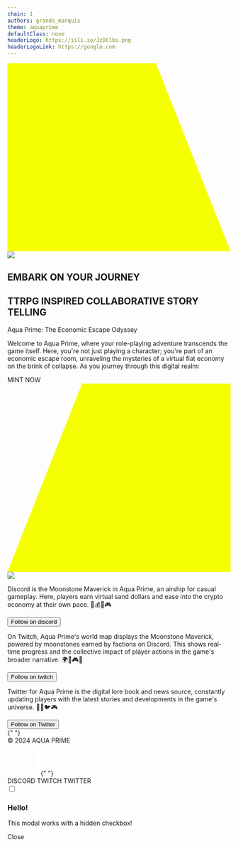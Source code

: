 ```yaml
---
chain: 1
authors: grands_marquis
theme: aquaprime
defaultClass: none
headerLogo: https://iili.io/JzDClbs.png
headerLogoLink: https://google.com
---
```


<div class="w-full text-white">
  <section class="relative w-full  ">
    <div class="grid grid-cols-3">
      <div class="relative">
        <svg
          xmlns="http://www.w3.org/2000/svg"
          width="100%"
          height="100%"
          viewBox="0 0 688 578"
          fill="none"
          class="h-full w-full"
          preserveAspectRatio="none"
        >
          <path d="M457.778 0H6.10352e-05V578H688L457.778 0Z" fill="#F6FF00" />
        </svg>
        <img
          class="absolute left-0 bottom-0 max-h-full mt-10"
          src="https://iili.io/JzDClbs.png"
        />
      </div>
      <div class="items-center text-center justify-center pt-8 pb-8">
        <h1 class="text-6xl text-white font-bold mt-5">
          EMBARK ON YOUR JOURNEY
        </h1>
        <h2 class="text-4xl">TTRPG INSPIRED COLLABORATIVE STORY TELLING</h2>
        <p class="text-5xl drop-shadow-lg mt-5">
          Aqua Prime: The Economic Escape Odyssey
        </p>
        <p class="text-base mt-2">
          Welcome to Aqua Prime, where your role-playing adventure transcends
          the game itself. Here, you're not just playing a character; you're
          part of an economic escape room, unraveling the mysteries of a virtual
          fiat economy on the brink of collapse. As you journey through this
          digital realm:
        </p>
        <label htmlFor="minting_modal" class="btn btn-wide btn-primary mt-10">
          MINT NOW
        </label>
      </div>
      <div class="relative">
        <svg
          xmlns="http://www.w3.org/2000/svg"
          viewBox="0 0 687 578"
          fill="none"
          class="h-full w-full"
          preserveAspectRatio="none"
        >
          <path d="M229.887 0H687V578H0L229.887 0Z" fill="#F6FF00" />
        </svg>
        <img
          class="absolute right-0 bottom-0 max-h-full mt-10"
          src="https://iili.io/JzDRneV.png"
        />
      </div>
    </div>
  </section>
</div>
<section class="bg-neutral w-full py-12">
  <div class="container mx-auto">
    <div class=" grid gap-6 px-4 md:px-6 grid-cols-3 lg:gap-12">
      <div class="relative text-center">
        <p>
          Discord is the Moonstone Maverick in Aqua Prime, an airship for casual
          gameplay. Here, players earn virtual sand dollars and ease into the
          crypto economy at their own pace. 🚀💰🌌🎮
        </p>
        <button class="absolute bottom-0 left-0 w-full btn btn-primary">
          Follow on discord
        </button>
      </div>
      <div class="text-center">
        <p>
          On Twitch, Aqua Prime's world map displays the Moonstone Maverick,
          powered by moonstones earned by factions on Discord. This shows
          real-time progress and the collective impact of player actions in the
          game's broader narrative. 🌍🚀🎮🌌
        </p>
        <button class="w-full btn btn-primary mt-5">Follow on twitch</button>
      </div>
      <div class="relative text-center">
        <p>
          Twitter for Aqua Prime is the digital lore book and news source,
          constantly updating players with the latest stories and developments
          in the game's universe. 📜🌐🐦🎮
        </p>
        <button class="absolute bottom-0 left-0 w-full btn btn-primary">
          Follow on Twitter
        </button>
      </div>{" "}
    </div>
  </div>
</section>
<section class="w-full py-12">
  <div class=" grid gap-6 px-4 md:px-6 lg:grid-cols-3 lg:gap-12">
    <div class="text-left">© 2024 AQUA PRIME</div>
    <div class="flex items-center justify-center">
      <svg
        xmlns="http://www.w3.org/2000/svg"
        width="75"
        height="71"
        viewBox="0 0 75 71"
        fill="none"
      >
        <path
          fill-rule="evenodd"
          clip-rule="evenodd"
          d="M0 32.8354V5.06078L5.17247 0H69.8275L75 5.06078V65.7895L69.8275 70.8503H5.17247L0 65.7895V43.0756H2.52543V50.6665H10.3448V60.7287L12.9311 63.259H62.069L64.6551 60.7287V12.6518L62.069 10.1266H12.931L10.3448 12.6518V32.8354H0ZM0 40.4859H43.9654V40.4795H0V40.4859ZM5.17247 48.0769H10.3449V48.0705H5.17247V48.0769Z"
          fill="white"
        />
        <path
          fill-rule="evenodd"
          clip-rule="evenodd"
          d="M23.2756 55.7311V53.2055H46.5518V55.7311H49.1381V63.3086H43.9653V58.2578H25.8619V63.3086H20.6895V55.7311H23.2756Z"
          fill="white"
        />
        <path
          fill-rule="evenodd"
          clip-rule="evenodd"
          d="M25.8621 35.4252V32.8947H28.4478V30.3645H36.2063V32.8947H38.7926V35.4252H46.5511V37.955H49.1374V45.5466H46.5517V48.0771H5.17247V43.0162H43.9654V40.4865H0V35.4252H25.8621Z"
          fill="white"
        />
        <path
          fill-rule="evenodd"
          clip-rule="evenodd"
          d="M20.8631 22.9426L24.712 19.1772L27.2777 21.6875L23.4293 25.4528L27.2777 29.2182L24.712 31.7283L20.8631 27.9631L17.0151 31.7283L14.4495 29.2182L18.298 25.4528L14.4495 21.6875L17.0151 19.1772L20.8631 22.9426ZM43.892 22.9426L47.741 19.1772L50.3065 21.6875L46.4582 25.4528L50.3065 29.2182L47.741 31.7283L43.8925 27.9631L40.0442 31.7283L37.4785 29.2182L41.3269 25.4528L37.4785 21.6875L40.0442 19.1772L43.892 22.9426Z"
          fill="white"
        />
      </svg>{" "}
    </div>
    <div class="text-right">DISCORD TWITCH TWITTER</div>
  </div>
</section>
<input type="checkbox" id="minting_modal" className="modal-toggle" />
<div className="modal" role="dialog">
  <div className="modal-box">
    <h3 className="text-lg font-bold">Hello!</h3>
    <p className="py-4">This modal works with a hidden checkbox!</p>
  </div>
  <label className="modal-backdrop" htmlFor="minting_modal">
    Close
  </label>
</div>

